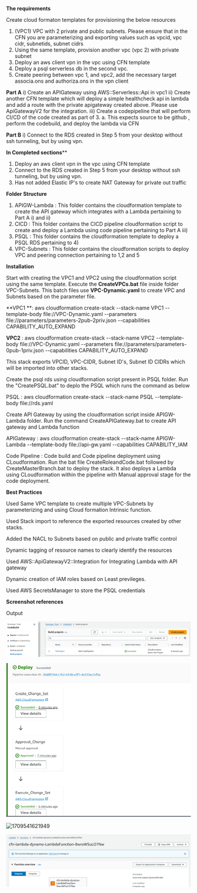 **The requirements**

Create cloud formaton templates for provisioning the below resources

1) (VPC1) VPC with 2 private and public subnets. Please ensure that in the CFN you are
   parameterizing and exporting values such as vpcid, vpc cidr, subnetids, subnet cidrs
2) Using the same template, provision another vpc (vpc 2) with private subnet
3) Deploy an aws client vpn in the vpc using CFN template
4) Deploy a psql serverless db in the second vpc.
5) Create peering between vpc 1, and vpc2, add the necessary target associa.ons and
   authoriza.ons in the vpn client

**Part A**
i) Create an APIGateway using AWS::Serverless::Api in vpc1
ii) Create another CFN template which will deploy a simple healthcheck api in lambda and add a route with the private apigateway created above. Please use ApiGatewayV2 for the integration.
iii) Create a codepipeline that will perform CI/CD of the code created as part of 3.
a. This expects source to be github , perform the codebuild, and deploy the lambda via CFN

**Part B**
i) Connect to the RDS created in Step 5 from your desktop without ssh tunneling, but by using vpn.

**In Completed sections****

1. Deploy an aws client vpn in the vpc using CFN template
2. Connect to the RDS created in Step 5 from your desktop without ssh tunneling, but by using vpn.
3. Has not added Elastic IP's to create NAT Gateway for private out traffic

**Folder Structure**

1. APIGW-Lambda : This folder contains the cloudformation template to create the API gateway which integrates with a Lambda pertaining to Part A i) and ii)
2. CICD : This folder contains the CICD pipeline cloudformation script to create and deploy a Lambda using code pipeline pertaining to Part A iii)
3. PSQL : This folder contains the cloudformation template to deploy a PSQL RDS pertaining to 4)
4. VPC-Subnets : This folder contains the cloudformation scripts to deploy VPC and peering connection pertaining to 1,2 and 5

**Installation**

Start with creating the VPC1 and VPC2 using the cloudformation script using the same template. Execute the **CreateVPCs.bat** file inside folder VPC-Subnets. This batch files use **VPC-Dynamic.yaml** to create VPC and Subnets based on the parameter file.

**VPC1 **: aws cloudformation create-stack --stack-name VPC1 --template-body file://VPC-Dynamic.yaml --parameters file://parameters/parameters-2pub-2priv.json --capabilities CAPABILITY_AUTO_EXPAND

**VPC2** : aws cloudformation create-stack --stack-name VPC2 --template-body file://VPC-Dynamic.yaml --parameters file://parameters/parameters-0pub-1priv.json --capabilities CAPABILITY_AUTO_EXPAND

This stack exports VPCID, VPC-CIDR, Subnet ID's, Subnet ID CIDRs which will be imported into other stacks.

Create the psql rds using cloudformation script present in PSQL folder. Run the "CreatePSQL.bat" to deplo the PSQL which runs the command as below

PSQL : aws cloudformation create-stack --stack-name PSQL --template-body file://rds.yaml

Create API Gateway by using the cloudformation script inside APIGW-Lambda folder. Run the command CreateAPIGateway.bat to create API gateway and Lambda function

APIGateway : aws cloudformation create-stack --stack-name APIGW-Lambda --template-body file://api-gw.yaml --capabilities CAPABILITY_IAM

Code Pipeline : Code build and Code pipeline deployment using CLoudformation. Run the bat file CreateRoleandCode.bat followed by CreateMasterBranch.bat to deploy the stack. It also deploys a Lambda using CLoudformation within the pipeline with Manual approval stage for the code deployment.

**Best Practices**

Used Same VPC template to create multiple VPC-Subnets by parameterizing and using Cloud formation Intrinsic function.

Used Stack import to reference the exported resources created by other stacks.

Added the NACL to Subnets based on public and private traffic control

Dynamic tagging of resource names to clearly identify the resources

Used AWS::ApiGatewayV2::Integration for Integrating Lambda with API gateway

Dynamic creation of IAM roles based on Least previleges.

Used AWS SecretsManager to store the PSQL credentials


**Screenshot references**



Output


















![1709541542130](images/README/1709541542130.png)







![1709541819470](images/README/1709541819470.png)

![1709541621949]()


![1709541888072](images/README/1709541888072.png)
